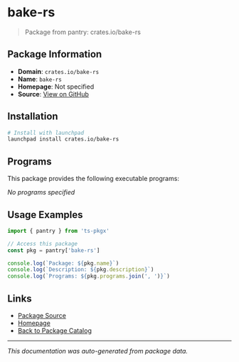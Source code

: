 # bake-rs

> Package from pantry: crates.io/bake-rs

## Package Information

- **Domain**: `crates.io/bake-rs`
- **Name**: `bake-rs`
- **Homepage**: Not specified
- **Source**: [View on GitHub](https://github.com/pkgxdev/pantry/tree/main/projects/crates.io/bake-rs/package.yml)

## Installation

```bash
# Install with launchpad
launchpad install crates.io/bake-rs
```

## Programs

This package provides the following executable programs:

*No programs specified*

## Usage Examples

```typescript
import { pantry } from 'ts-pkgx'

// Access this package
const pkg = pantry['bake-rs']

console.log(`Package: ${pkg.name}`)
console.log(`Description: ${pkg.description}`)
console.log(`Programs: ${pkg.programs.join(', ')}`)
```

## Links

- [Package Source](https://github.com/pkgxdev/pantry/tree/main/projects/crates.io/bake-rs/package.yml)
- [Homepage](#)
- [Back to Package Catalog](../../../package-catalog.md)

---

*This documentation was auto-generated from package data.*
